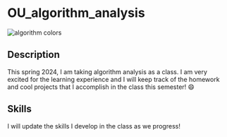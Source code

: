 # OU_algorithm_analysis

![algorithm colors](https://images.pexels.com/photos/17483848/pexels-photo-17483848/free-photo-of-an-artist-s-illustration-of-artificial-intelligence-ai-this-image-depicts-a-look-inside-how-ai-microchips-are-designed-it-was-created-by-champ-panupong-techawongthawon-as-part-of-the-v.png?auto=compress&cs=tinysrgb&w=1260&h=750&dpr=2)

## Description
This spring 2024, I am taking algorithm analysis as a class. I am very excited for the learning experience and I will keep track of the homework and cool projects that I accomplish in the class this semester! 😄

## Skills
I will update the skills I develop in the class as we progress! 
